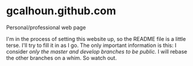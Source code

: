gcalhoun.github.com
===================

Personal/professional web page

I'm in the process of setting this website up, so the README file is a
little terse.  I'll try to fill it in as I go.  The only important
information is this: I consider *only the master and develop branches
to be public.* I will rebase the other branches on a whim.  So watch
out.